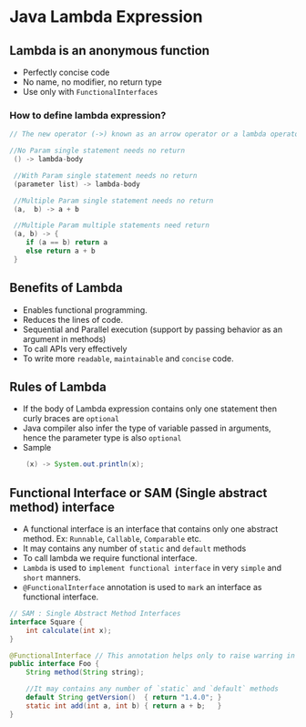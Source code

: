 # Java Lambda Expression

## Lambda is an anonymous function

- Perfectly concise code
- No name, no modifier, no return type
- Use only with `FunctionalInterfaces`

### How to define lambda expression?

```java
// The new operator (->) known as an arrow operator or a lambda operator.

//No Param single statement needs no return
 () -> lambda-body

 //With Param single statement needs no return
 (parameter list) -> lambda-body

 //Multiple Param single statement needs no return
 (a,  b) -> a + b

 //Multiple Param multiple statements need return
 (a, b) -> {
    if (a == b) return a
    else return a + b
 }

```

## Benefits of Lambda

- Enables functional programming.
- Reduces the lines of code.
- Sequential and Parallel execution (support by passing behavior as an argument in methods)
- To call APIs very effectively
- To write more `readable`, `maintainable` and `concise` code.

## Rules of Lambda

- If the body of Lambda expression contains only one statement then curly braces are `optional`
- Java compiler also infer the type of variable passed in arguments, hence the parameter type is also `optional`
- Sample

```java
    (x) -> System.out.println(x);
```

## Functional Interface or SAM (Single abstract method) interface

- A functional interface is an interface that contains only one abstract method. Ex: `Runnable`, `Callable`, `Comparable` etc.
- It may contains any number of `static` and `default` methods
- To call lambda we require functional interface.
- `Lambda` is used to `implement functional interface` in very `simple` and `short` manners.
- `@FunctionalInterface` annotation is used to `mark` an interface as functional interface.

```java
// SAM : Single Abstract Method Interfaces
interface Square {
    int calculate(int x);
}

@FunctionalInterface // This annotation helps only to raise warring in case of multiple abstract methods while targeting the FM.
public interface Foo {
    String method(String string);

    //It may contains any number of `static` and `default` methods
    default String getVersion()  { return "1.4.0"; }
    static int add(int a, int b) { return a + b;   }
}
```
